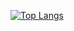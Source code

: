 [![Top Langs](https://github-readme-stats.vercel.app/api/top-langs/?username=petros9&count_private=true&theme=radical)](https://github.com/anuraghazra/github-readme-stats)
